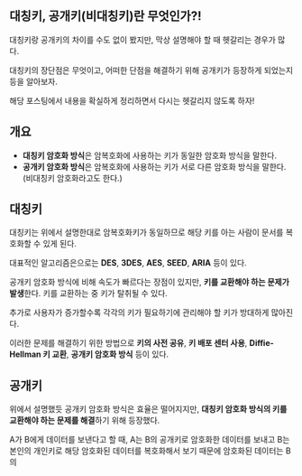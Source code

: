 ## 대칭키, 공개키(비대칭키)란 무엇인가?!

대칭키랑 공개키의 차이를 수도 없이 봤지만, 막상 설명해야 할 때 헷갈리는 경우가 많다.

대칭키의 장단점은 무엇이고, 어떠한 단점을 해결하기 위해 공개키가 등장하게 되었는지 등을 알아보자.

해당 포스팅에서 내용을 확실하게 정리하면서 다시는 헷갈리지 않도록 하자!

## 개요

- **대칭키 암호화 방식**은 암복호화에 사용하는 키가 동일한 암호화 방식을 말한다.
- **공개키 암호화 방식**은 암복호화에 사용하는 키가 서로 다른 암호화 방식을 말한다. (비대칭키 암호화라고도 한다.)

## 대칭키

대칭키는 위에서 설명한대로 암복호화키가 동일하므로 해당 키를 아는 사람이 문서를 복호화할 수 있게 된다.

대표적인 알고리즘은으로는 **DES**, **3DES**, **AES**, **SEED**, **ARIA** 등이 있다.

공개키 암호화 방식에 비해 속도가 빠르다는 장점이 있지만, **키를 교환해야 하는 문제가 발생**한다. 키를 교환하는 중 키가 탈취될 수 있다.

추가로 사용자가 증가할수록 각각의 키가 필요하기에 관리해야 할 키가 방대하게 많아진다.

이러한 문제를 해결하기 위한 방법으로 **키의 사전 공유**, **키 배포 센터 사용**, **Diffie-Hellman 키 교환**, **공개키 암호화 방식** 등이 있다.

## 공개키

위에서 설명했듯 공개키 암호화 방식은 효율은 떨어지지만, **대칭키 암호화 방식의 키를 교환해야 하는 문제를 해결**하기 위해 등장했다.

A가 B에게 데이터를 보낸다고 할 때, A는 B의 공개키로 암호화한 데이터를 보내고 B는 본인의 개인키로 해당 암호화된 데이터를 복호화해서 보기 때문에 암호화된 데이터는 B의
